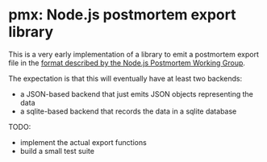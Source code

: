 <!--
    This Source Code Form is subject to the terms of the Mozilla Public
    License, v. 2.0. If a copy of the MPL was not distributed with this
    file, You can obtain one at http://mozilla.org/MPL/2.0/.
-->

<!--
    Copyright (c) 2016, Joyent, Inc.
-->

# pmx: Node.js postmortem export library

This is a very early implementation of a library to emit a postmortem export
file in the [format described by the Node.js Postmortem Working
Group](https://github.com/nodejs/post-mortem/issues/13).

The expectation is that this will eventually have at least two backends:

* a JSON-based backend that just emits JSON objects representing the data
* a sqlite-based backend that records the data in a sqlite database

TODO:
- implement the actual export functions
- build a small test suite
